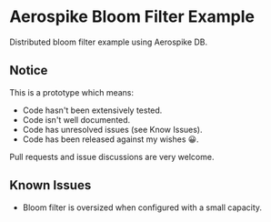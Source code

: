 # Aerospike Bloom Filter Example
Distributed bloom filter example using Aerospike DB.

## Notice
This is a prototype which means:
 - Code hasn't been extensively tested.
 - Code isn't well documented.
 - Code has unresolved issues (see Know Issues).
 - Code has been released against my wishes :grinning:.

Pull requests and issue discussions are very welcome.

## Known Issues
 - Bloom filter is oversized when configured with a small capacity.
